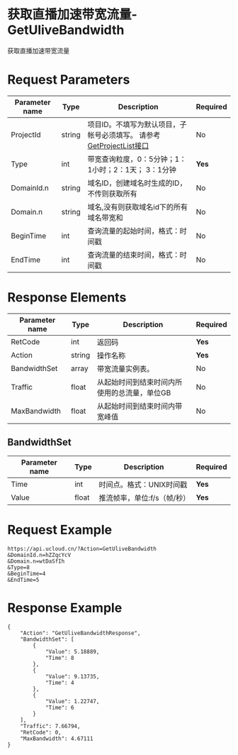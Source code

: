 # 获取直播加速带宽流量-GetUliveBandwidth

获取直播加速带宽流量

# Request Parameters
|Parameter name|Type|Description|Required|
|---|---|---|---|
|ProjectId|string|项目ID。不填写为默认项目，子帐号必须填写。 请参考[GetProjectList接口](api/summary/get_project_list)|No|
|Type|int|带宽查询粒度，0：5分钟；1：1小时；2：1天；	 3：1分钟|**Yes**|
|DomainId.n|string|域名ID，创建域名时生成的ID，不传则获取所有|No|
|Domain.n|string|域名,没有则获取域名id下的所有域名带宽和|No|
|BeginTime|int|查询流量的起始时间，格式：时间戳|No|
|EndTime|int|查询流量的结束时间，格式：时间戳|No|

# Response Elements
|Parameter name|Type|Description|Required|
|---|---|---|---|
|RetCode|int|返回码|**Yes**|
|Action|string|操作名称|**Yes**|
|BandwidthSet|array|带宽流量实例表。|No|
|Traffic|float|从起始时间到结束时间内所使用的总流量，单位GB|No|
|MaxBandwidth|float|从起始时间到结束时间内带宽峰值|No|

## BandwidthSet
|Parameter name|Type|Description|Required|
|---|---|---|---|
|Time|int|时间点。格式：UNIX时间戳|**Yes**|
|Value|float|推流帧率，单位:f/s（帧/秒）|**Yes**|

# Request Example
```
https://api.ucloud.cn/?Action=GetUliveBandwidth
&DomainId.n=hZZqcYcV
&Domain.n=wtDaSfIh
&Type=8
&BeginTime=4
&EndTime=5
```

# Response Example
```
{
    "Action": "GetUliveBandwidthResponse", 
    "BandwidthSet": [
        {
            "Value": 5.18889, 
            "Time": 8
        }, 
        {
            "Value": 9.13735, 
            "Time": 4
        }, 
        {
            "Value": 1.22747, 
            "Time": 6
        }
    ], 
    "Traffic": 7.66794, 
    "RetCode": 0, 
    "MaxBandwidth": 4.67111
}
```

